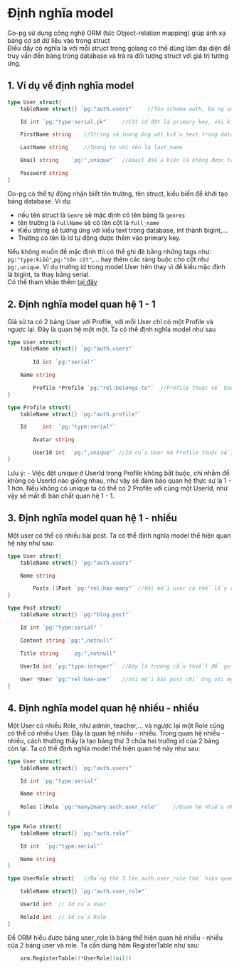 # Định nghĩa model

Go-pg sử dụng công nghệ ORM (tức Object-relation mapping) giúp ánh xạ bảng cơ sở dữ liệu vào trong struct<br>
Điều đấy có nghĩa là với mỗi struct trong golang có thể dùng làm đại diện để truy vấn đến bảng trong database và trả ra đối tượng struct với giá trị tương ứng.

## 1. Ví dụ về định nghĩa model
```go
type User struct{
	tableName struct{} `pg:"auth.users"`    //Tên schema auth, bảng users

	Id int `pg:"type:serial,pk"`    //Cột id đặt là primary key, với kiểu là serial

	FirstName string    //String sẽ tương ứng với kiểu text trong database, tên cột là first_name

	LastName string     //Tương tự với tên là last_name

	Email string	`pg:",unique"`  //Email điều kiện là không được trùng lặp

	Password string
}
```
Go-pg có thể tự động nhận biết tên trường, tên struct, kiểu biến để khởi tạo bảng database. Ví dụ:
- nếu tên struct là `Genre` sẽ mặc định có tên bảng là `genres`
- tên trường là `FullName` sẽ có tên cột là `full_name`
- Kiểu string sẽ tương ứng với kiểu text trong database, int thành bigint,...
- Trường có tên là Id tự động được thêm vào primary key.

Nếu không muốn để mặc định thì có thể ghi đè bằng những tags như: `pg:"type:kiểu"`,`pg:"tên cột"`,... hay thêm các ràng buộc cho cột như `pg:,unique`. Ví dụ trường id trong model User trên thay vì để kiểu mặc định là bigint, ta thay bằng serial. <br>
Có thể tham khảo thêm [tại đây](https://pg.uptrace.dev/models/)


## 2. Định nghĩa model quan hệ 1 - 1
Giả sử ta có 2 bảng User với Profile, với mỗi User chỉ có một Profile và ngược lại. Đây là quan hệ một một. Ta có thể định nghĩa model như sau

```go
type User struct{
	tableName struct{} `pg:"auth.users"`
    
    	Id int `pg:"serial"`

	Name string

    	Profile *Profile `pg:"rel:belongs-to"`  //Profile thuộc về User
}
```

```go
type Profile struct{
	tableName struct{} `pg:"auth.profile"`

	Id     int	`pg:"type:serial"`

    	Avatar string

    	UserId int  `pg:",unique"` //Id của User mà Profile thuộc về, đây là trường cần thiết để go-pg hiểu được quan hệ
}
```
Lưu ý: - Việc đặt unique ở UserId trong Profile không bắt buộc, chỉ nhằm để không có UserId nào giống nhau, như vậy sẽ đảm bảo quan hệ thực sự là 1 - 1 hơn. Nếu không có unique ta có thể có 2 Profile với cùng một UserId, như vậy sẽ mất đi bản chất quan hệ 1 - 1.

## 3. Định nghĩa model quan hệ 1 - nhiều
Một user có thể có nhiều bài post. Ta có thể định nghĩa model thể hiện quan hệ này như sau:
```go
type User struct{
	tableName struct{} `pg:"auth.users"`   

	Name string

    	Posts []Post `pg:"rel:has-many"` //Với mỗi user có thể lấy ra nhiều bài post của chính user đó
}
```

```go
type Post struct{
	tableName struct{} `pg:"blog.post"`

	Id int `pg:"type:serial" `

	Content string `pg:",notnull"`

	Title string	`pg:",notnull"`

	UserId int `pg:"type:integer"`  //Đây là trường cần thiết để go-pg hiểu được quan hệ
	
	User *User `pg:"rel:has-one"`   //Với mỗi bài post chỉ ứng với một user
}
```

## 4. Định nghĩa model quan hệ nhiều - nhiều
Một User có nhiều Role, như admin, teacher,... và ngược lại một Role cũng có thể có nhiều User. Đây là quan hệ nhiều - nhiều. Trong quan hệ nhiều - nhiều, cách thường thấy là tạo bảng thứ 3 chứa hai trường id của 2 bảng còn lại. Ta có thể định nghĩa model thể hiện quan hệ này như sau:

```go
type User struct{
	tableName struct{} `pg:"auth.users"`

	Id int `pg:"type:serial"`

	Name string
	
	Roles []Role `pg:"many2many:auth.user_role"`    //Quan hệ nhiều nhiều truy vấn tham chiếu đến bảng auth.user_role
}
```
```go
type Role struct{
	tableName struct{} `pg:"auth.role"`	

	Id int	`pg:"type:serial"`

	Name string
}
```
```go
type UserRole struct{   //Bảng thứ 3 tên auth.user_role thể hiện quan hệ giữa 2 bảng trên

	tableName struct{} `pg:"auth.user_role"`

	UserId int  // Id của User

	RoleId int  // Id của Role
}
```
Để ORM hiểu được bảng user_role là bảng thể hiện quan hệ nhiều - nhiều của 2 bảng user và role. Ta cần dùng hàm RegisterTable như sau:
```go
    orm.RegisterTable((*UserRole)(nil))
```  






